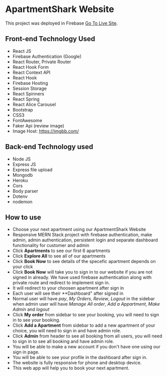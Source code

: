 # ApartmentShark Website

This project was deployed in Firebase [Go To Live Site](https://niche-website-forhadakbar.web.app).

## Front-end Technology Used
- React JS
- Firebase Authentication (Google)
- React Router, Private Router
- React Hook Form
- React Context API
- React Hook
- Firebase Hosting
- Session Storage
- React Spinners
- React Spring
- React Alice Carousel
- Bootstrap
- CSS3
- FontAwesome
- Faker Api (review image)
- Image Host: https://imgbb.com/

## Back-end Technology used

- Node JS
- Express JS
- Express file upload
- Mongodb
- Heroku
- Cors
- Body parser
- Dotenv
- nodemon

## How to use

- Choose your next apartment using our ApartmentShark Website
- Responsive MERN Stack project with firebase authentication, make admin, admin authentication, persistent login and separate dashboard functionality for customer and admin
- Click **Apartments** to see our first 6 apartments
- Click **Explore All** to see all of our apartments
- Click **Book Now** to see details of the specefic apartment depends on your click
- Click **Book Now** will take you to sign in to our website if you are not signed in already. We have used firebase authentication along with private route and redirect  to implement sign in.
- It will redirect to your choosen apartment after sign in 
- Each user will see their **Dashboard" after signed in
- Normal user will have *pay*, *My Orders*, *Review*, *Logout* in the sidebar when admin user will have *Manage All order*, *Add a Appartment*, *Make Admin* and *logout*
- Click **My order**  from sidebar to see your booking, you will need to sign in to see your booking. 
- Click **Add a Apartment**  from sidebar to add a new apartment of your choice, you will need to sign in and have admin role.
- Click **Admin**  from header to see all booking from all users, you will need to sign in to see all booking and have admin role. 
- You will be able to make a new account if you don't have one using our sign in page.
- You will be able to see your profile in the dashboard after sign in.
- The website is fully responsive for phone and desktop device.
- This web app will help you to book your next apartment.


